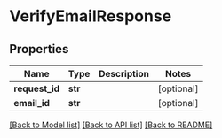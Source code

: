 # VerifyEmailResponse

## Properties
Name | Type | Description | Notes
------------ | ------------- | ------------- | -------------
**request_id** | **str** |  | [optional] 
**email_id** | **str** |  | [optional] 

[[Back to Model list]](../README.md#documentation-for-models) [[Back to API list]](../README.md#documentation-for-api-endpoints) [[Back to README]](../README.md)



